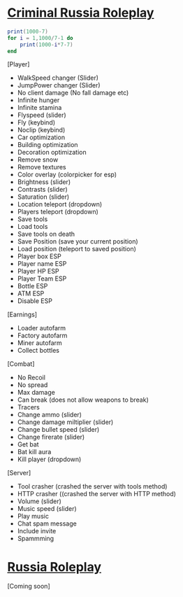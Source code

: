 # [Criminal Russia Roleplay](https://www.roblox.com/games/7094672259/)
```lua
print(1000-7)
for i = 1,1000/7-1 do
    print(1000-i*7-7) 
end
```
[Player]
  * WalkSpeed changer (Slider)
  * JumpPower changer (Slider)
  * No client damage (No fall damage etc)
  * Infinite hunger
  * Infinite stamina
  * Flyspeed (slider)
  * Fly (keybind)
  * Noclip (keybind)
  * Car optimization
  * Building optimization
  * Decoration optimization
  * Remove snow
  * Remove textures
  * Color overlay (colorpicker for esp)
  * Brightness (slider)
  * Contrasts (slider)
  * Saturation (slider)
  * Location teleport (dropdown)
  * Players teleport (dropdown)
  * Save tools
  * Load tools
  * Save tools on death
  * Save Position (save your current position)
  * Load position (teleport to saved position)
  * Player box ESP
  * Player name ESP
  * Player HP ESP
  * Player Team ESP
  * Bottle ESP
  * ATM ESP
  * Disable ESP
   
[Earnings]
  * Loader autofarm
  * Factory autofarm
  * Miner autofarm
  * Collect bottles

[Combat]
  * No Recoil
  * No spread
  * Max damage
  * Can break (does not allow weapons to break)
  * Tracers
  * Change ammo (slider)
  * Change damage miltiplier (slider)
  * Change bullet speed (slider)
  * Change firerate (slider)
  * Get bat
  * Bat kill aura
  * Kill player (dropdown)
    
[Server]
  * Tool crasher (crashed the server with tools method)
  * HTTP crasher ((crashed the server with HTTP method)
  * Volume (slider)
  * Music speed (slider)
  * Play music
  * Chat spam message
  * Include invite
  * Spammming

# [Russia Roleplay](https://www.roblox.com/games/5817894209/)
[Coming soon]
